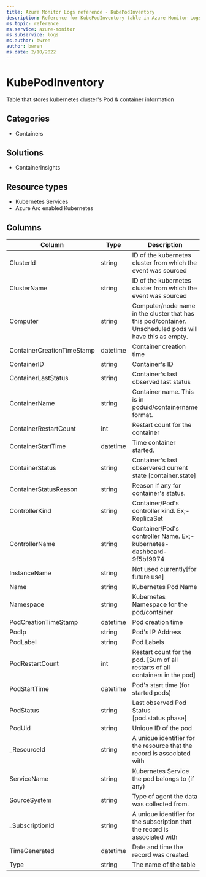 ```yaml
---
title: Azure Monitor Logs reference - KubePodInventory
description: Reference for KubePodInventory table in Azure Monitor Logs.
ms.topic: reference
ms.service: azure-monitor
ms.subservice: logs
ms.author: bwren
author: bwren
ms.date: 2/10/2022
---
```


# KubePodInventory

 Table that stores kubernetes cluster's Pod & container information

## Categories

- Containers
## Solutions

- ContainerInsights
## Resource types

- Kubernetes Services
- Azure Arc enabled Kubernetes




## Columns

| Column | Type | Description |
| --- | --- | --- |
| ClusterId | string | ID of the kubernetes cluster from which the event was sourced |
| ClusterName | string | ID of the kubernetes cluster from which the event was sourced |
| Computer | string | Computer/node name in the cluster that has this pod/container. Unscheduled pods will have this as empty. |
| ContainerCreationTimeStamp | datetime | Container creation time |
| ContainerID | string | Container's ID |
| ContainerLastStatus | string | Container's last observed last status |
| ContainerName | string | Container name. This is in poduid/containername format. |
| ContainerRestartCount | int | Restart count for the container |
| ContainerStartTime | datetime | Time container started. |
| ContainerStatus | string | Container's last observered current state [container.state] |
| ContainerStatusReason | string | Reason if any for container's status. |
| ControllerKind | string | Container/Pod's controller kind. Ex;- ReplicaSet  |
| ControllerName | string | Container/Pod's controller Name. Ex;- kubernetes-dashboard-9f5bf9974  |
| InstanceName | string | Not used currently[for future use] |
| Name | string | Kubernetes Pod Name |
| Namespace | string | Kubernetes Namespace for the pod/container |
| PodCreationTimeStamp | datetime | Pod creation time |
| PodIp | string | Pod's IP Address |
| PodLabel | string | Pod Labels |
| PodRestartCount | int | Restart count for the pod. [Sum of all restarts of all containers in the pod] |
| PodStartTime | datetime | Pod's start time (for started pods) |
| PodStatus | string | Last observed Pod Status [pod.status.phase] |
| PodUid | string | Unique ID of the pod |
| _ResourceId | string | A unique identifier for the resource that the record is associated with |
| ServiceName | string | Kubernetes Service the pod belongs to (if any) |
| SourceSystem | string | Type of agent the data was collected from.  |
| _SubscriptionId | string | A unique identifier for the subscription that the record is associated with |
| TimeGenerated | datetime | Date and time the record was created. |
| Type | string | The name of the table |
